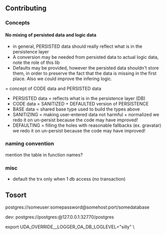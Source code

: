 
## Contributing

### Concepts

#### No mixing of persisted data and logic data

- in general, PERSISTED data should really reflect what is in the persistence layer
- A conversion may be needed from persisted data to actual logic data,
  note the role of this lib
- Defaults may be provided, however the persisted data shouldn't store them,
  in order to preserve the fact that the data is missing in the first place.
  Also we could improve the infering logic.

= concept of CODE data and PERSISTED data
* PERSISTED data = reflects what is in the persistence layer (DB)
* CODE data = SANITIZED + DEFAULTED version of PERSISTENCE
* BASE data = shared base type used to build the types above
* SANITIZING = making user-entered data not harmful + normalized
               we redo it on un-persist because the code may have improved!
* DEFAULTING = filling the holes with reasonable fallbacks (ex. gravatar)
               we redo it on un-persist because the code may have improved!

### naming convention

mention the table in function names?

### misc
* default the trx only when 1 db access (no transaction)

## Tosort

postgres://someuser:somepassword@somehost:port/somedatabase

dev:
postgres://postgres:@127.0.0.1:32770/postgres


export UDA_OVERRIDE__LOGGER_OA_DB_LOGLEVEL=\"silly\" \
